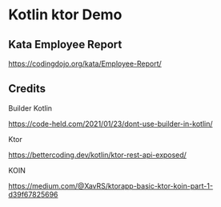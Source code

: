 # Kotlin ktor Demo


## Kata Employee Report

https://codingdojo.org/kata/Employee-Report/




## Credits

Builder Kotlin

https://code-held.com/2021/01/23/dont-use-builder-in-kotlin/

Ktor

https://bettercoding.dev/kotlin/ktor-rest-api-exposed/

KOIN

https://medium.com/@XavRS/ktorapp-basic-ktor-koin-part-1-d39f67825696
